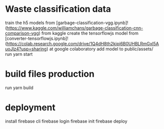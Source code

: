 # Waste classification data
train the h5 models from [garbage-classification-vgg.ipynb]!(https://www.kaggle.com/williamchans/garbage-classification-cnn-comparison-vgg) from kaggle
create the tensorflowjs model from [converter-tensorflowjs.ipynb]!(https://colab.research.google.com/drive/1Q4dH8th2kipi6B0UHBLRmGxl5AuoJlz4?usp=sharing) at google colaboratory
add model to public/assets/
run yarn start
# build files production
run yarn build
# deployment
install firebase cli
firebase login
firebase init
firebase deploy